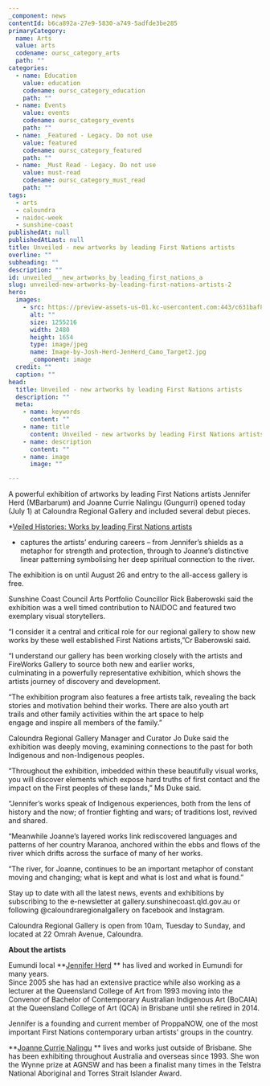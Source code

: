 ```yaml
---
_component: news
contentId: b6ca892a-27e9-5830-a749-5adfde3be285
primaryCategory:
  name: Arts
  value: arts
  codename: oursc_category_arts
  path: ""
categories:
  - name: Education
    value: education
    codename: oursc_category_education
    path: ""
  - name: Events
    value: events
    codename: oursc_category_events
    path: ""
  - name: _Featured - Legacy. Do not use
    value: featured
    codename: oursc_category_featured
    path: ""
  - name: _Must Read - Legacy. Do not use
    value: must-read
    codename: oursc_category_must_read
    path: ""
tags:
  - arts
  - caloundra
  - naidoc-week
  - sunshine-coast
publishedAt: null
publishedAtLast: null
title: Unveiled - new artworks by leading First Nations artists
overline: ""
subheading: ""
description: ""
id: unveiled___new_artworks_by_leading_first_nations_a
slug: unveiled-new-artworks-by-leading-first-nations-artists-2
hero:
  images:
    - src: https://preview-assets-us-01.kc-usercontent.com:443/c631baf8-1b46-001f-580c-d0001b68b4a8/8206f2d1-38a9-4a09-9ef6-7b42b234dc00/Image-by-Josh-Herd-JenHerd_Camo_Target2.jpg
      alt: ""
      size: 1255216
      width: 2480
      height: 1654
      type: image/jpeg
      name: Image-by-Josh-Herd-JenHerd_Camo_Target2.jpg
      _component: image
  credit: ""
  caption: ""
head:
  title: Unveiled - new artworks by leading First Nations artists
  description: ""
  meta:
    - name: keywords
      content: ""
    - name: title
      content: Unveiled - new artworks by leading First Nations artists
    - name: description
      content: ""
    - name: image
      image: ""

---
```

A powerful exhibition of artworks by leading First Nations artists Jennifer Herd (MBarbarum) and Joanne Currie Nalingu (Gungurri) opened today (July 1) at Caloundra Regional Gallery and included several debut pieces.

*[Veiled Histories: Works by leading First Nations artists](https://gallery.sunshinecoast.qld.gov.au/Exhibitions/Veiled-Histories)
* captures the artists’ enduring careers – from Jennifer’s shields as a metaphor for strength and protection, through to Joanne’s distinctive linear patterning symbolising her deep spiritual connection to the river.

The exhibition is on until August 26 and entry to the all-access gallery is free.

Sunshine Coast Council Arts Portfolio Councillor Rick Baberowski said the exhibition was a well timed contribution to NAIDOC and featured two exemplary visual storytellers.

“I consider it a central and critical role for our regional gallery to show new works by these well established First Nations artists,”Cr Baberowski said.

“I understand our gallery has been working closely with the artists and FireWorks Gallery to source both new and earlier works, culminating in a powerfully representative exhibition, which shows the artists journey of discovery and development.

“The exhibition program also features a free artists talk, revealing the back stories and motivation behind their works. There are also youth art trails and other family activities within the art space to help engage and inspire all members of the family.”

Caloundra Regional Gallery Manager and Curator Jo Duke said the exhibition was deeply moving, examining connections to the past for both Indigenous and non-Indigenous peoples.

“Throughout the exhibition, imbedded within these beautifully visual works, you will discover elements which expose hard truths of first contact and the impact on the First peoples of these lands,” Ms Duke said.

“Jennifer’s works speak of Indigenous experiences, both from the lens of history and the now; of frontier fighting and wars; of traditions lost, revived and shared.

“Meanwhile Joanne’s layered works link rediscovered languages and patterns of her country Maranoa, anchored within the ebbs and flows of the river which drifts across the surface of many of her works.

“The river, for Joanne, continues to be an important metaphor of constant moving and changing; what is kept and what is lost and what is found.”

Stay up to date with all the latest news, events and exhibitions by subscribing to the e-newsletter at gallery.sunshinecoast.qld.gov.au or following @caloundraregionalgallery on facebook and Instagram.

Caloundra Regional Gallery is open from 10am, Tuesday to Sunday, and located at 22 Omrah Avenue, Caloundra.

**About the artists**

Eumundi local **[Jennifer Herd](https://www.facebook.com/jennifer.herd.7334)
** has lived and worked in Eumundi for many years.\
Since 2005 she has had an extensive practice while also working as a lecturer at the Queensland College of Art from 1993 moving into the Convenor of Bachelor of Contemporary Australian Indigenous Art (BoCAIA) at the Queensland College of Art (QCA) in Brisbane until she retired in 2014.

Jennifer is a founding and current member of ProppaNOW, one of the most important First Nations contemporary urban artists’ groups in the country.

**[Joanne Currie Nalingu](#joannecurrienalingu)
** lives and works just outside of Brisbane. She has been exhibiting throughout Australia and overseas since 1993. She won the Wynne prize at AGNSW and has been a finalist many times in the Telstra National Aboriginal and Torres Strait Islander Award.
